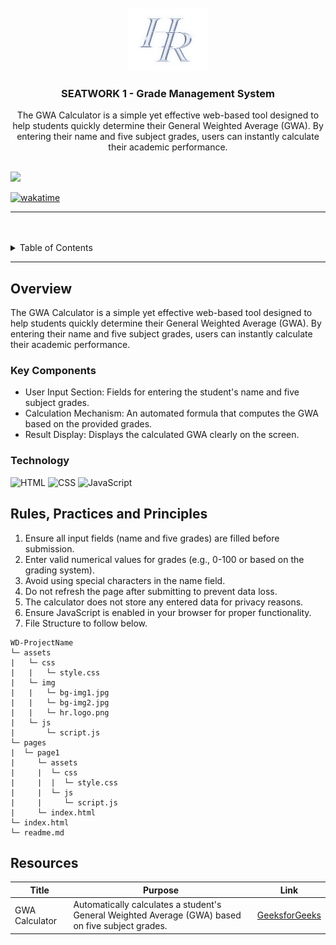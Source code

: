<a name="readme-top">

<br/>

<br />
<div align="center">
  <a href="https://github.com/zyx-0314/">
  <!-- TODO: If you want to add logo or banner you can add it here -->
    <img src="./assets/img/hr_logo.png" alt="Nyebe" width="130" height="100">
  </a>
<!-- TODO: Change Title to the name of the title of your Project -->
  <h3 align="center">SEATWORK 1 - Grade Management System</h3>
</div>
<!-- TODO: Make a short description -->
<div align="center">
  The GWA Calculator is a simple yet effective web-based tool designed to 
  help students quickly determine their General Weighted Average (GWA). 
  By entering their name and five subject grades, users can instantly calculate their academic performance.
</div>

<br />

<!-- TODO: Change the zyx-0314 into your github username  -->
<!-- TODO: Change the WD-Template-Project into the same name of your folder -->
![](https://visit-counter.vercel.app/counter.png?page=haez0/AWD-Seatwork-1-6-EH-25)

[![wakatime](https://wakatime.com/badge/user/018dd99a-4985-4f98-8216-6ca6fe2ce0f8/project/63501637-9a31-42f0-960d-4d0ab47977f8.svg)](https://wakatime.com/badge/user/018dd99a-4985-4f98-8216-6ca6fe2ce0f8/project/63501637-9a31-42f0-960d-4d0ab47977f8)

---

<br />
<br />

<!-- TODO: If you want to add more layers for your readme -->
<details>
  <summary>Table of Contents</summary>
  <ol>
    <li>
      <a href="./index.html">Main page </a>
    </li>
    <li>
      <a href="./pages/page1/index.html">Multiple Layer</a> 
    </li>
</details>

---

## Overview

<!-- TODO: To be changed -->
<!-- The following are just sample -->
The GWA Calculator is a simple yet effective web-based tool designed to help students quickly determine their General Weighted Average (GWA). By entering their name and five subject grades, users can instantly calculate their academic performance.

### Key Components
<!-- TODO: List of Key Components -->
<!-- The following are just sample -->
- User Input Section: Fields for entering the student's name and five subject grades.
- Calculation Mechanism: An automated formula that computes the GWA based on the provided grades.
- Result Display: Displays the calculated GWA clearly on the screen.

### Technology
<!-- TODO: List of Technology Used -->
![HTML](https://img.shields.io/badge/HTML-E34F26?style=for-the-badge&logo=html5&logoColor=white)
![CSS](https://img.shields.io/badge/CSS-1572B6?style=for-the-badge&logo=css3&logoColor=white)
![JavaScript](https://img.shields.io/badge/JavaScript-F7DF1E?style=for-the-badge&logo=javascript&logoColor=white)

## Rules, Practices and Principles
1. Ensure all input fields (name and five grades) are filled before submission.
2. Enter valid numerical values for grades (e.g., 0-100 or based on the grading system).
3. Avoid using special characters in the name field.
4. Do not refresh the page after submitting to prevent data loss.
5. The calculator does not store any entered data for privacy reasons.
6. Ensure JavaScript is enabled in your browser for proper functionality.
7. File Structure to follow below.

```
WD-ProjectName
└─ assets
|   └─ css
|   |   └─ style.css
|   └─ img
|   |   └─ bg-img1.jpg
|   |   └─ bg-img2.jpg
|   |   └─ hr.logo.png
|   └─ js
|       └─ script.js
└─ pages
|  └─ page1
|     └─ assets
|     |  └─ css
|     |  |  └─ style.css
|     |  └─ js
|     |     └─ script.js
|     └─ index.html
└─ index.html
└─ readme.md
```

## Resources

<!-- TODO: Add References -->
| Title | Purpose | Link |
|-|-|-|
| GWA Calculator | Automatically calculates a student's General Weighted Average (GWA) based on five subject grades. | [GeeksforGeeks](https://www.geeksforgeeks.org/design-a-student-grade-calculator-using-javascript/) |